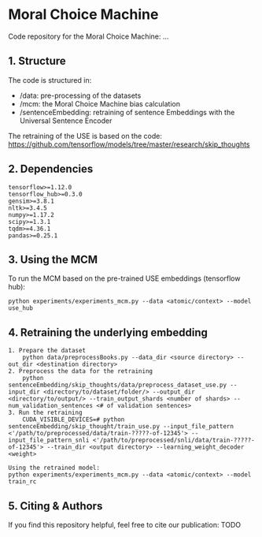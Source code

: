 # Moral Choice Machine
Code repository for the Moral Choice Machine: ...

## 1. Structure
The code is structured in:

* /data: pre-processing of the datasets
* /mcm: the Moral Choice Machine bias calculation
* /sentenceEmbedding: retraining of sentence Embeddings with the Universal Sentence Encoder

The retraining of the USE is based on the code: https://github.com/tensorflow/models/tree/master/research/skip_thoughts
## 2. Dependencies
    tensorflow>=1.12.0
    tensorflow_hub>=0.3.0
    gensim>=3.8.1
    nltk>=3.4.5
    numpy>=1.17.2
    scipy>=1.3.1
    tqdm>=4.36.1
    pandas>=0.25.1
    
## 3. Using the MCM

To run the MCM based on the pre-trained USE embeddings (tensorflow hub):

~~~~
python experiments/experiments_mcm.py --data <atomic/context> --model use_hub
~~~~

## 4. Retraining the underlying embedding

~~~~
1. Prepare the dataset
    python data/preprocessBooks.py --data_dir <source directory> --out_dir <destination directory>
2. Preprocess the data for the retraining
    python sentenceEmbedding/skip_thoughts/data/preprocess_dataset_use.py --input_dir <directory/to/dataset/folder/> --output_dir <directory/to/output/> --train_output_shards <number of shards> --num_validation_sentences <# of validation sentences> 
3. Run the retraining
    CUDA_VISIBLE_DEVICES=# python sentenceEmbedding/skip_thought/train_use.py --input_file_pattern <'/path/to/preprocessed/data/train-?????-of-12345'> --input_file_pattern_snli <'/path/to/preprocessed/snli/data/train-?????-of-12345'> --train_dir <output directory> --learning_weight_decoder <weight>

Using the retrained model:
python experiments/experiments_mcm.py --data <atomic/context> --model train_rc
~~~~

## 5. Citing & Authors

If you find this repository helpful, feel free to cite our publication:
TODO